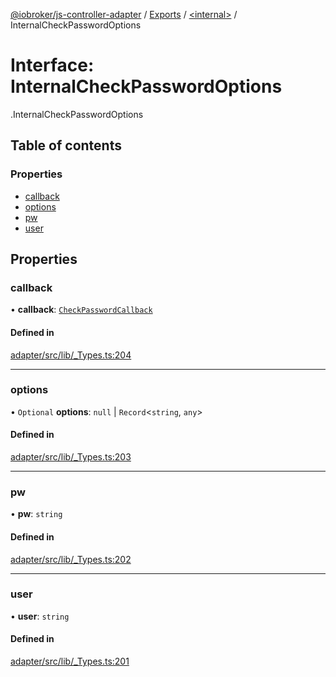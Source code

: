 [@iobroker/js-controller-adapter](../README.md) / [Exports](../modules.md) / [<internal\>](../modules/internal_.md) / InternalCheckPasswordOptions

# Interface: InternalCheckPasswordOptions

[<internal>](../modules/internal_.md).InternalCheckPasswordOptions

## Table of contents

### Properties

- [callback](internal_.InternalCheckPasswordOptions.md#callback)
- [options](internal_.InternalCheckPasswordOptions.md#options)
- [pw](internal_.InternalCheckPasswordOptions.md#pw)
- [user](internal_.InternalCheckPasswordOptions.md#user)

## Properties

### callback

• **callback**: [`CheckPasswordCallback`](../modules/internal_.md#checkpasswordcallback)

#### Defined in

[adapter/src/lib/_Types.ts:204](https://github.com/ioBroker/ioBroker.js-controller/blob/ef3265a4/packages/adapter/src/lib/_Types.ts#L204)

___

### options

• `Optional` **options**: ``null`` \| `Record`<`string`, `any`\>

#### Defined in

[adapter/src/lib/_Types.ts:203](https://github.com/ioBroker/ioBroker.js-controller/blob/ef3265a4/packages/adapter/src/lib/_Types.ts#L203)

___

### pw

• **pw**: `string`

#### Defined in

[adapter/src/lib/_Types.ts:202](https://github.com/ioBroker/ioBroker.js-controller/blob/ef3265a4/packages/adapter/src/lib/_Types.ts#L202)

___

### user

• **user**: `string`

#### Defined in

[adapter/src/lib/_Types.ts:201](https://github.com/ioBroker/ioBroker.js-controller/blob/ef3265a4/packages/adapter/src/lib/_Types.ts#L201)
